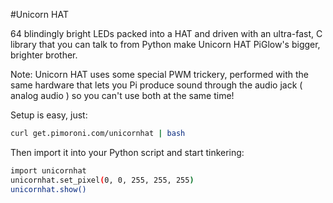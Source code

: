 <!--
---
name: Unicorn HAT
manufacturer: Pimoroni
url: http://shop.pimoroni.com/products/unicorn-hat
buy: http://shop.pimoroni.com/products/unicorn-hat
description: 64 blindingly bright RGB LEDs on a single HAT
github: https://github.com/pimoroni/unicornhat
install:
  'apt':
    - 'python-dev'
    - 'python3-dev'
  'python'
    - 'unicornhat'
  'python3'
    - 'unicornhat'
  'examples': 'python/examples/'
pincount: 40
pin:
  '12':
    name: Data
    direction: output
    mode: pwm
    active: high
    description: WS2812 Data
-->
#Unicorn HAT

64 blindingly bright LEDs packed into a HAT and driven with an ultra-fast, C library that you can talk to
from Python make Unicorn HAT PiGlow's bigger, brighter brother.

Note: Unicorn HAT uses some special PWM trickery, performed with the same hardware that lets you Pi produce sound
through the audio jack ( analog audio ) so you can't use both at the same time!

Setup is easy, just:

```bash
curl get.pimoroni.com/unicornhat | bash
```

Then import it into your Python script and start tinkering:

```bash
import unicornhat
unicornhat.set_pixel(0, 0, 255, 255, 255)
unicornhat.show()
```
